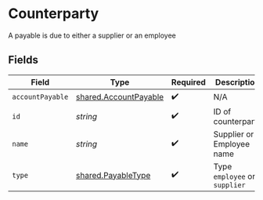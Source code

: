 # Counterparty

A payable is due to either a supplier or an employee


## Fields

| Field                                                          | Type                                                           | Required                                                       | Description                                                    |
| -------------------------------------------------------------- | -------------------------------------------------------------- | -------------------------------------------------------------- | -------------------------------------------------------------- |
| `accountPayable`                                               | [shared.AccountPayable](../../models/shared/accountpayable.md) | :heavy_check_mark:                                             | N/A                                                            |
| `id`                                                           | *string*                                                       | :heavy_check_mark:                                             | ID of counterparty                                             |
| `name`                                                         | *string*                                                       | :heavy_check_mark:                                             | Supplier or Employee name                                      |
| `type`                                                         | [shared.PayableType](../../models/shared/payabletype.md)       | :heavy_check_mark:                                             | Type `employee` or `supplier`                                  |